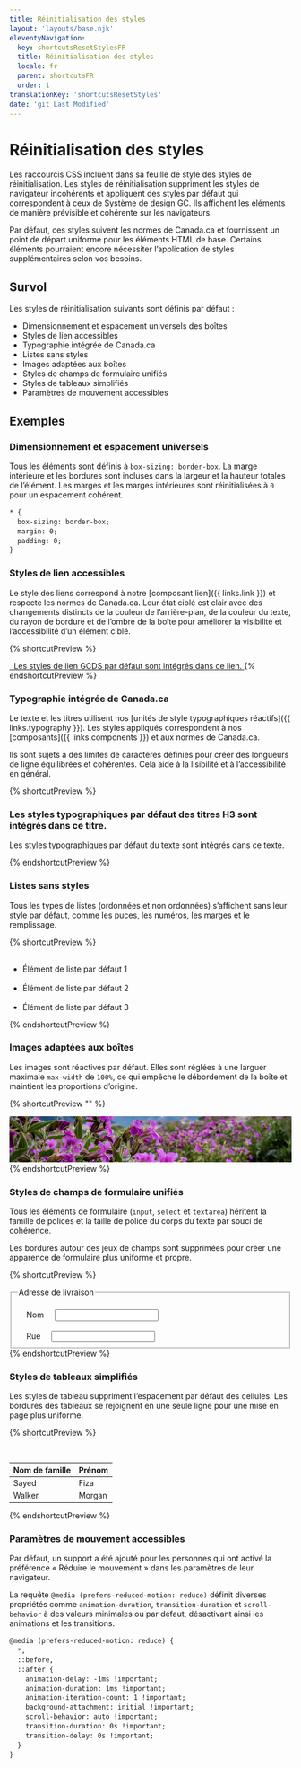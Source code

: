 ```yaml
---
title: Réinitialisation des styles
layout: 'layouts/base.njk'
eleventyNavigation:
  key: shortcutsResetStylesFR
  title: Réinitialisation des styles
  locale: fr
  parent: shortcutsFR
  order: 1
translationKey: 'shortcutsResetStyles'
date: 'git Last Modified'
---
```


# Réinitialisation des styles

Les raccourcis CSS incluent dans sa feuille de style des styles de réinitialisation. Les styles de réinitialisation suppriment les styles de navigateur incohérents et appliquent des styles par défaut qui correspondent à ceux de Système de design GC. Ils affichent les éléments de manière prévisible et cohérente sur les navigateurs.

Par défaut, ces styles suivent les normes de Canada.ca et fournissent un point de départ uniforme pour les éléments HTML de base. Certains éléments pourraient encore nécessiter l’application de styles supplémentaires selon vos besoins.

## Survol

Les styles de réinitialisation suivants sont définis par défaut :

- Dimensionnement et espacement universels des boîtes
- Styles de lien accessibles
- Typographie intégrée de Canada.ca
- Listes sans styles
- Images adaptées aux boîtes
- Styles de champs de formulaire unifiés
- Styles de tableaux simplifiés
- Paramètres de mouvement accessibles

## Exemples

### Dimensionnement et espacement universels

Tous les éléments sont définis à `box-sizing: border-box`. La marge intérieure et les bordures sont incluses dans la largeur et la hauteur totales de l’élément. Les marges et les marges intérieures sont réinitialisées à `0` pour un espacement cohérent.

```html
* {
  box-sizing: border-box;
  margin: 0;
  padding: 0;
}
```

### Styles de lien accessibles

Le style des liens correspond à notre [composant lien]({{ links.link }}) et respecte les normes de Canada.ca. Leur état ciblé est clair avec des changements distincts de la couleur de l’arrière-plan, de la couleur du texte, du rayon de bordure et de l’ombre de la boîte pour améliorer la visibilité et l’accessibilité d’un élément ciblé.

{% shortcutPreview %}

<a href="...">
  Les styles de lien GCDS par défaut sont intégrés dans ce lien.
</a>
{% endshortcutPreview %}

### Typographie intégrée de Canada.ca

Le texte et les titres utilisent nos [unités de style typographiques réactifs]({{ links.typography }}). Les styles appliqués correspondent à nos [composants]({{ links.components }}) et <gcds-link href="{{ links.canadaStandardsTypography }}" external>aux normes de Canada.ca</gcds-link>.

Ils sont sujets à des limites de caractères définies pour créer des longueurs de ligne équilibrées et cohérentes. Cela aide à la lisibilité et à l’accessibilité en général.

{% shortcutPreview %}

<h3>Les styles typographiques par défaut des titres H3 sont intégrés dans ce titre.</h3>
<p>Les styles typographiques par défaut du texte sont intégrés dans ce texte.</p>
{% endshortcutPreview %}

### Listes sans styles

Tous les types de listes (ordonnées et non ordonnées) s’affichent sans leur style par défaut, comme les puces, les numéros, les marges et le remplissage.

{% shortcutPreview %}

<ul>
  <li>Élément de liste par défaut 1</li>
  <li>Élément de liste par défaut 2</li>
  <li>Élément de liste par défaut 3</li>
</ul>
{% endshortcutPreview %}

### Images adaptées aux boîtes

Les images sont réactives par défaut. Elles sont réglées à une larguer maximale `max-width` de `100%`, ce qui empêche le débordement de la boîte et maintient les proportions d’origine.

{% shortcutPreview "" %}

<img src="/images/common/css-shortcuts/image-example.png" alt="Une bannière horizontale avec des fleurs violettes." />
{% endshortcutPreview %}

### Styles de champs de formulaire unifiés

Tous les éléments de formulaire (`input`, `select` et `textarea`) héritent la famille de polices et la taille de police du corps du texte par souci de cohérence.

Les bordures autour des jeux de champs sont supprimées pour créer une apparence de formulaire plus uniforme et propre.

{% shortcutPreview %}

<fieldset>
  <legend>Adresse de livraison</legend>
  <div>
    <label for="shipping_name">Nom</label>
    <input type="text" name="shipping_name" id="shipping_name">
  </div>
  <div>
    <label for="shipping_street">Rue</label>
    <input type="text" name="shipping_street" id="shipping_street">
  </div>
</fieldset>
{% endshortcutPreview %}

### Styles de tableaux simplifiés

Les styles de tableau suppriment l’espacement par défaut des cellules. Les bordures des tableaux se rejoignent en une seule ligne pour une mise en page plus uniforme.

{% shortcutPreview %}

<table>
  <thead>
    <tr>
      <th class="b-sm">Nom de famille</th>
      <th class="b-sm">Prénom</th>
    </tr>
  </thead>
  <tbody>
    <tr>
      <td class="b-sm">Sayed</td>
      <td class="b-sm">Fiza</td>
    </tr>
    <tr>
      <td class="b-sm">Walker</td>
      <td class="b-sm">Morgan</td>
    </tr>
  </tbody>
</table>
{% endshortcutPreview %}

### Paramètres de mouvement accessibles

Par défaut, un support a été ajouté pour les personnes qui ont activé la préférence « Réduire le mouvement » dans les paramètres de leur navigateur.

La requête `@media (prefers-reduced-motion: reduce)` définit diverses propriétés comme `animation-duration`, `transition-duration` et `scroll-behavior` à des valeurs minimales ou par défaut, désactivant ainsi les animations et les transitions.

```html
@media (prefers-reduced-motion: reduce) {
  *,
  ::before,
  ::after {
    animation-delay: -1ms !important;
    animation-duration: 1ms !important;
    animation-iteration-count: 1 !important;
    background-attachment: initial !important;
    scroll-behavior: auto !important;
    transition-duration: 0s !important;
    transition-delay: 0s !important;
  }
}
```

